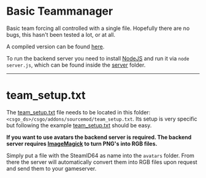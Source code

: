# Basic Teammanager
Basic team forcing all controlled with a single file. Hopefully there are no bugs, this hasn't been tested a lot, or at all.

A compiled version can be found [here](/client/plugin.smx).

To run the backend server you need to install [NodeJS](https://nodejs.org/) and run it via `node server.js`, which can be found inside the [server](/server) folder.

---

# team_setup.txt
The [team_setup.txt](/client/team_setup.txt) file needs to be located in this folder: `<csgo_ds>/csgo/addons/sourcemod/team_setup.txt`. Its setup is very specific but following the example [team_setup.txt](/client/team_setup.txt) should be easy.

**If you want to use avatars the backend server is required. The backend server requires [ImageMagick](https://www.imagemagick.org/) to turn PNG's into RGB files.**

Simply put a file with the SteamID64 as name into the `avatars` folder. From there the server will automatically convert them into RGB files upon request and send them to your gameserver.
